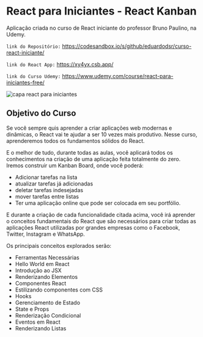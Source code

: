 # React para Iniciantes - React Kanban

Aplicação criada no curso de React iniciante do professor Bruno Paulino, na Udemy.

``` link do Repositório: ```  https://codesandbox.io/s/github/eduardodsr/curso-react-iniciante/

``` link do React App: ```  https://xy4yx.csb.app/

``` link do Curso Udemy: ```  https://www.udemy.com/course/react-para-iniciantes-free/



![capa react para iniciantes](https://i.imgur.com/6wAP26W.jpg)


## Objetivo do Curso

Se você sempre quis aprender a criar aplicações web modernas e dinâmicas, o React vai te ajudar a ser 10 vezes mais produtivo. Nesse curso, aprenderemos todos os fundamentos sólidos do React.
  
E o melhor de tudo, durante todas as aulas, você aplicará todos os conhecimentos na criação de uma aplicação feita totalmente do zero. Iremos construir um Kanban Board, onde você poderá:

- Adicionar tarefas na lista
- atualizar tarefas já adicionadas
- deletar tarefas indesejadas
- mover tarefas entre listas
- Ter uma aplicação online que pode ser colocada em seu portfólio.

E durante a criação de cada funcionalidade citada acima, você irá aprender o conceitos fundamentais do React que são necessários para criar todas as aplicações React utilizadas por grandes empresas como o Facebook, Twitter, Instagram e WhatsApp.

Os principais conceitos explorados serão:

- Ferramentas Necessárias
- Hello World em React
- Introdução ao JSX
- Renderizando Elementos
- Componentes React
- Estilizando componentes com CSS
- Hooks
- Gerenciamento de Estado
- State e Props
- Renderização Condicional
- Eventos em React
- Renderizando Listas
